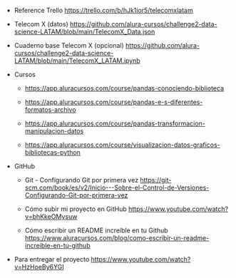 - Reference Trello
    https://trello.com/b/hJk1ior5/telecomxlatam

- Telecom X (datos)
    https://github.com/alura-cursos/challenge2-data-science-LATAM/blob/main/TelecomX_Data.json

- Cuaderno base Telecom X (opcional)
    https://github.com/alura-cursos/challenge2-data-science-LATAM/blob/main/TelecomX_LATAM.ipynb

- Cursos
    + https://app.aluracursos.com/course/pandas-conociendo-biblioteca

    + https://app.aluracursos.com/course/pandas-e-s-diferentes-formatos-archivo

    + https://app.aluracursos.com/course/pandas-transformacion-manipulacion-datos

    + https://app.aluracursos.com/course/visualizacion-datos-graficos-bibliotecas-python

- GitHub
    + Git - Configurando Git por primera vez
        https://git-scm.com/book/es/v2/Inicio---Sobre-el-Control-de-Versiones-Configurando-Git-por-primera-vez

    + Cómo subir mi proyecto en GitHub
        https://www.youtube.com/watch?v=bhKkeOMysuw

    + Cómo escribir un README increíble en tu Github
        https://www.aluracursos.com/blog/como-escribir-un-readme-increible-en-tu-github

- Para entregar el proyecto
    https://www.youtube.com/watch?v=HzHoeBy6YGI
